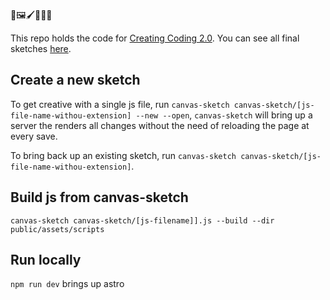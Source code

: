 🎨🖼️🖌️👩🏻‍🎨 

This repo holds the code for [Creating Coding 2.0](https://www.domestika.org/en/courses/3862-creative-coding-2-0-in-js-animation-sound-color/units/14951-skewing). You can see all final sketches [here](melahub.github.io/creative-coding/).

## Create a new sketch
To get creative with a single js file, run `canvas-sketch canvas-sketch/[js-file-name-withou-extension] --new --open`, `canvas-sketch` will bring up a server the renders all changes without the need of reloading the page at every save.

To bring back up an existing sketch, run `canvas-sketch canvas-sketch/[js-file-name-withou-extension]`.

## Build js from canvas-sketch
`canvas-sketch canvas-sketch/[js-filename]].js --build --dir public/assets/scripts`

## Run locally
`npm run dev` brings up astro
